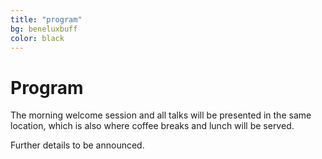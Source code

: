 ```yaml
---
title: "program"
bg: beneluxbuff
color: black
---
```


# Program

The morning welcome session and all talks will be presented in the same location, which is also where coffee breaks and lunch will be served.

Further details to be announced.